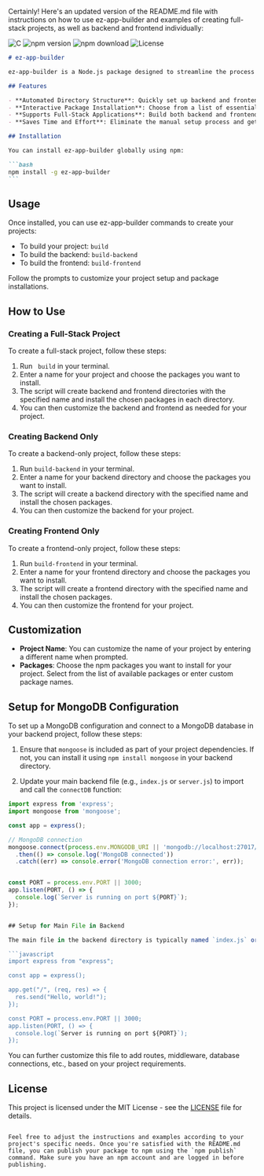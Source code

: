 Certainly! Here's an updated version of the README.md file with instructions on how to use ez-app-builder and examples of creating full-stack projects, as well as backend and frontend individually:

![C](https://img.shields.io/badge/c-%2300599C.svg?style=for-the-badge&logo=c&logoColor=white)
![npm version](https://img.shields.io/npm/v/ez-app-builder.svg?style=flat-square)
![npm download](https://img.shields.io/npm/dm/ez-app-builder.svg?style=flat-square)
![License](https://img.shields.io/npm/l/ez-app-builder.svg?style=flat-square)

````markdown
# ez-app-builder

ez-app-builder is a Node.js package designed to streamline the process of setting up full-stack applications. It automates the creation of directory structures and offers an interactive interface to install essential npm packages. With ez-app-builder, developers can quickly initialize their projects, saving time and effort in the setup phase.

## Features

- **Automated Directory Structure**: Quickly set up backend and frontend directories with a simple command.
- **Interactive Package Installation**: Choose from a list of essential npm packages to install for your project.
- **Supports Full-Stack Applications**: Build both backend and frontend parts of your application effortlessly.
- **Saves Time and Effort**: Eliminate the manual setup process and get started with your project right away.

## Installation

You can install ez-app-builder globally using npm:

```bash
npm install -g ez-app-builder
```
````

## Usage

Once installed, you can use ez-app-builder commands to create your projects:

- To build your project: `build`
- To build the backend: `build-backend`
- To build the frontend: `build-frontend`

Follow the prompts to customize your project setup and package installations.

## How to Use

### Creating a Full-Stack Project

To create a full-stack project, follow these steps:

1. Run ` build` in your terminal.
2. Enter a name for your project and choose the packages you want to install.
3. The script will create backend and frontend directories with the specified name and install the chosen packages in each directory.
4. You can then customize the backend and frontend as needed for your project.

### Creating Backend Only

To create a backend-only project, follow these steps:

1. Run `build-backend` in your terminal.
2. Enter a name for your backend directory and choose the packages you want to install.
3. The script will create a backend directory with the specified name and install the chosen packages.
4. You can then customize the backend for your project.

### Creating Frontend Only

To create a frontend-only project, follow these steps:

1. Run `build-frontend` in your terminal.
2. Enter a name for your frontend directory and choose the packages you want to install.
3. The script will create a frontend directory with the specified name and install the chosen packages.
4. You can then customize the frontend for your project.

## Customization

- **Project Name**: You can customize the name of your project by entering a different name when prompted.
- **Packages**: Choose the npm packages you want to install for your project. Select from the list of available packages or enter custom package names.

## Setup for MongoDB Configuration

To set up a MongoDB configuration and connect to a MongoDB database in your backend project, follow these steps:

1. Ensure that `mongoose` is included as part of your project dependencies. If not, you can install it using `npm install mongoose` in your backend directory.

2. Update your main backend file (e.g., `index.js` or `server.js`) to import and call the `connectDB` function:

````javascript
import express from 'express';
import mongoose from 'mongoose';

const app = express();

// MongoDB connection
mongoose.connect(process.env.MONGODB_URI || 'mongodb://localhost:27017/mydatabase')
  .then(() => console.log('MongoDB connected'))
  .catch((err) => console.error('MongoDB connection error:', err));


const PORT = process.env.PORT || 3000;
app.listen(PORT, () => {
  console.log(`Server is running on port ${PORT}`);
});


## Setup for Main File in Backend

The main file in the backend directory is typically named `index.js` or `server.js`. You can customize this file to set up your backend server using Express, Koa, or any other framework of your choice. Here's an example of setting up a basic Express server in `index.js`:

```javascript
import express from "express";

const app = express();

app.get("/", (req, res) => {
  res.send("Hello, world!");
});

const PORT = process.env.PORT || 3000;
app.listen(PORT, () => {
  console.log(`Server is running on port ${PORT}`);
});
````

You can further customize this file to add routes, middleware, database connections, etc., based on your project requirements.

## License

This project is licensed under the MIT License - see the [LICENSE](LICENSE) file for details.

```

Feel free to adjust the instructions and examples according to your project's specific needs. Once you're satisfied with the README.md file, you can publish your package to npm using the `npm publish` command. Make sure you have an npm account and are logged in before publishing.
```
